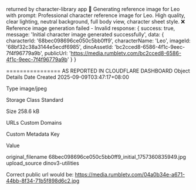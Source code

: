 returned by character-library app
📝 Generating reference image for Leo with prompt: Professional character reference image for Leo. High quality, clear lighting, neutral background, full body view, character sheet style.
❌ Reference image generation failed - Invalid response: {
  success: true,
  message: 'Initial character image generated successfully',
  data: {
    characterId: '68bec098696ce050c5bb0ff9',
    characterName: 'Leo',
    imageId: '68bf32c38a3144e5ecdf6985',
    dinoAssetId: 'bc2cced8-6586-4f1c-9eec-7f4f96779a9b',
    publicUrl: 'https://media.rumbletv.com/bc2cced8-6586-4f1c-9eec-7f4f96779a9b'
  }
}

================ AS REPORTED IN CLOUDFLARE DASHBOARD
Object Details
Date Created
2025-09-09T03:47:17+08:00

Type
image/jpeg

Storage Class
Standard

Size
258.6 kB

URLs
Custom Domains

Custom Metadata
Key

Value

original_filename
68bec098696ce050c5bb0ff9_initial_1757360835949.jpg
upload_source
dinov3-utilities

Correct public url would be: https://media.rumbletv.com/04a0b34e-a671-44bb-8f34-71b5f898d6c2.jpg
